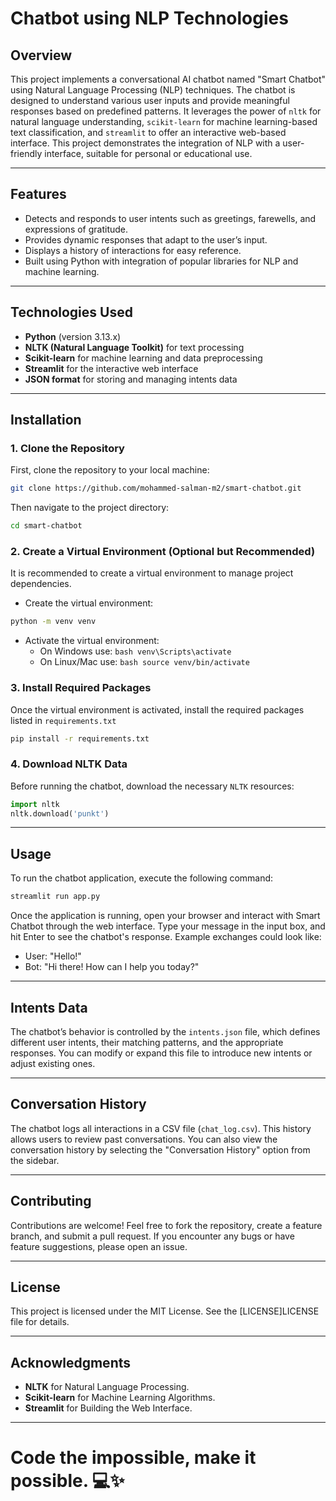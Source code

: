 # Chatbot using NLP Technologies

## Overview
This project implements a conversational AI chatbot named "Smart Chatbot" using Natural Language Processing (NLP) techniques. 
The chatbot is designed to understand various user inputs and provide meaningful responses based on predefined patterns. 
It leverages the power of `nltk` for natural language understanding, `scikit-learn` for machine learning-based text classification, and `streamlit` to offer an interactive web-based interface. 
This project demonstrates the integration of NLP with a user-friendly interface, suitable for personal or educational use.

---

## Features
- Detects and responds to user intents such as greetings, farewells, and expressions of gratitude.
- Provides dynamic responses that adapt to the user’s input.
- Displays a history of interactions for easy reference.
- Built using Python with integration of popular libraries for NLP and machine learning.

---

## Technologies Used
- **Python** (version 3.13.x)
- **NLTK (Natural Language Toolkit)** for text processing
- **Scikit-learn** for machine learning and data preprocessing
- **Streamlit** for the interactive web interface
- **JSON format** for storing and managing intents data

---

## Installation

### 1. Clone the Repository
First, clone the repository to your local machine:
```bash
git clone https://github.com/mohammed-salman-m2/smart-chatbot.git

```
Then navigate to the project directory:
```bash
cd smart-chatbot
```

### 2. Create a Virtual Environment (Optional but Recommended)
It is recommended to create a virtual environment to manage project dependencies.
- Create the virtual environment:

```bash
python -m venv venv
```
- Activate the virtual environment:
    - On Windows use: ```bash venv\Scripts\activate ```
    - On Linux/Mac use: ```bash source venv/bin/activate  ```

### 3. Install Required Packages
Once the virtual environment is activated, install the required packages listed in `requirements.txt`

```bash
pip install -r requirements.txt
```

### 4. Download NLTK Data
Before running the chatbot, download the necessary `NLTK` resources:

```python
import nltk
nltk.download('punkt')
```

---

## Usage
To run the chatbot application, execute the following command:
```bash
streamlit run app.py
```

Once the application is running, open your browser and interact with Smart Chatbot through the web interface. Type your message in the input box, and hit Enter to see the chatbot's response. Example exchanges could look like:
* User: "Hello!"
* Bot: "Hi there! How can I help you today?"

---

## Intents Data
The chatbot’s behavior is controlled by the `intents.json` file, which defines different user intents, their matching patterns, and the appropriate responses. You can modify or expand this file to introduce new intents or adjust existing ones.

---

## Conversation History
The chatbot logs all interactions in a CSV file (`chat_log.csv`). This history allows users to review past conversations. You can also view the conversation history by selecting the "Conversation History" option from the sidebar.

---

## Contributing
Contributions are welcome! Feel free to fork the repository, create a feature branch, and submit a pull request. If you encounter any bugs or have feature suggestions, please open an issue.

---

## License
This project is licensed under the MIT License. See the [LICENSE]LICENSE file for details.

---

## Acknowledgments
- **NLTK** for Natural Language Processing.
- **Scikit-learn** for Machine Learning Algorithms.
- **Streamlit** for Building the Web Interface.

---


# Code the impossible, make it possible. 💻✨
